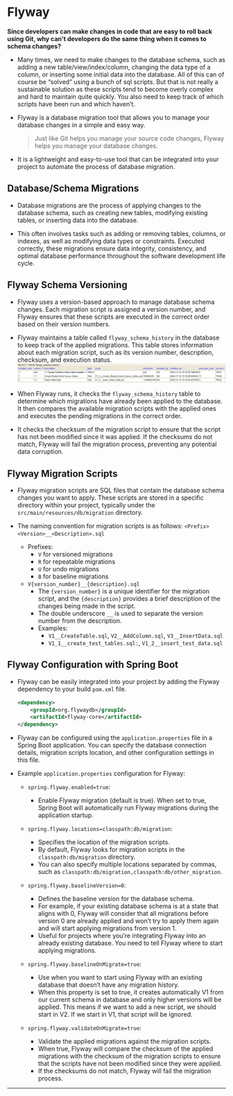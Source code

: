 # Flyway

**Since developers can make changes in code that are easy to roll back using Git, why can't developers do the same thing when it comes to schema changes?**

- Many times, we need to make changes to the database schema, such as adding a new table/view/index/column, changing the data type of a column, or inserting some initial data into the database. All of this can of course be “solved” using a bunch of sql scripts. But that is not really a sustainable solution as these scripts tend to become overly complex and hard to maintain quite quickly. You also need to keep track of which scripts have been run and which haven’t.

- Flyway is a database migration tool that allows you to manage your database changes in a simple and easy way.
    > Just like Git helps you manage your source code changes, Flyway helps you manage your database changes.

- It is a lightweight and easy-to-use tool that can be integrated into your project to automate the process of database migration.

## Database/Schema Migrations

- Database migrations are the process of applying changes to the database schema, such as creating new tables, modifying existing tables, or inserting data into the database.

- This often involves tasks such as adding or removing tables, columns, or indexes, as well as modifying data types or constraints. Executed correctly, these migrations ensure data integrity, consistency, and optimal database performance throughout the software development life cycle. 

## Flyway Schema Versioning

- Flyway uses a version-based approach to manage database schema changes. Each migration script is assigned a version number, and Flyway ensures that these scripts are executed in the correct order based on their version numbers.

- Flyway maintains a table called `flyway_schema_history` in the database to keep track of the applied migrations. This table stores information about each migration script, such as its version number, description, checksum, and execution status.
![Flyway Schema History Table](./imgs/flyway_schema_history_table.png)

- When Flyway runs, it checks the `flyway_schema_history` table to determine which migrations have already been applied to the database. It then compares the available migration scripts with the applied ones and executes the pending migrations in the correct order.

- It checks the checksum of the migration script to ensure that the script has not been modified since it was applied. If the checksums do not match, Flyway will fail the migration process, preventing any potential data corruption.

## Flyway Migration Scripts

- Flyway migration scripts are SQL files that contain the database schema changes you want to apply. These scripts are stored in a specific directory within your project, typically under the `src/main/resources/db/migration` directory.

- The naming convention for migration scripts is as follows: `<Prefix><Version>__<Description>.sql`
    - Prefixes: 
        - `V` for versioned migrations
        - `R` for repeatable migrations
        - `U` for undo migrations
        - `B` for baseline migrations
    - `V{version_number}__{description}.sql`
        - The `{version_number}` is a unique identifier for the migration script, and the `{description}` provides a brief description of the changes being made in the script.
        - The double underscore `__` is used to separate the version number from the description.
        - Examples: 
            - `V1__CreateTable.sql`, `V2__AddColumn.sql`, `V3__InsertData.sql`
            - `V1_1__create_test_tables.sql:`, `V1_2__insert_test_data.sql`


## Flyway Configuration with Spring Boot

- Flyway can be easily integrated into your project by adding the Flyway dependency to your build `pom.xml` file.
    ```xml
    <dependency>
        <groupId>org.flywaydb</groupId>
        <artifactId>flyway-core</artifactId>
    </dependency>
    ```

- Flyway can be configured using the `application.properties` file in a Spring Boot application. You can specify the database connection details, migration scripts location, and other configuration settings in this file.

- Example `application.properties` configuration for Flyway:
    - `spring.flyway.enabled=true`:
        - Enable Flyway migration (default is true). When set to true, Spring Boot will automatically run Flyway migrations during the application startup.

    - `spring.flyway.locations=classpath:db/migration`:
        - Specifies the location of the migration scripts. 
        - By default, Flyway looks for migration scripts in the `classpath:db/migration` directory. 
        - You can also specify multiple locations separated by commas, such as `classpath:db/migration,classpath:db/other_migration`.

    - `spring.flyway.baselineVersion=0`:
        - Defines the baseline version for the database schema. 
        - For example, if your existing database schema is at a state that aligns with 0, Flyway will consider that all migrations before version 0 are already applied and won’t try to apply them again and will start applying migrations from version 1.
        - Useful for projects where you’re integrating Flyway into an already existing database. You need to tell Flyway where to start applying migrations.


    - `spring.flyway.baselineOnMigrate=true`:
        - Use when you want to start using Flyway with an existing database that doesn’t have any migration history.
        - When this property is set to true, it creates automatically V1 from our current schema in database and only higher versions will be applied. This means if we want to add a new script, we should start in V2. If we start in V1, that script will be ignored.

    - `spring.flyway.validateOnMigrate=true`:
        - Validate the applied migrations against the migration scripts. 
        - When true, Flyway will compare the checksum of the applied migrations with the checksum of the migration scripts to ensure that the scripts have not been modified since they were applied. 
        - If the checksums do not match, Flyway will fail the migration process.

-------------------